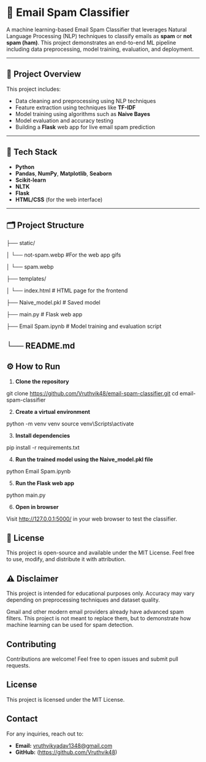 # 📧 Email Spam Classifier

A machine learning-based Email Spam Classifier that leverages Natural Language Processing (NLP) techniques to classify emails as **spam** or **not spam (ham)**. This project demonstrates an end-to-end ML pipeline including data preprocessing, model training, evaluation, and deployment.

---

## 🧠 Project Overview

This project includes:

- Data cleaning and preprocessing using NLP techniques  
- Feature extraction using techniques like **TF-IDF**  
- Model training using algorithms such as **Naive Bayes**  
- Model evaluation and accuracy testing  
- Building a **Flask** web app for live email spam prediction  

---

## 🚀 Tech Stack

- **Python**  
- **Pandas**, **NumPy**, **Matplotlib**, **Seaborn**  
- **Scikit-learn**  
- **NLTK**  
- **Flask**  
- **HTML/CSS** (for the web interface)

---

## 🗂️ Project Structure

├── static/

│ └── not-spam.webp #For the web app gifs

│ └── spam.webp 

├── templates/

│ └── index.html # HTML page for the frontend

├── Naive_model.pkl # Saved model

├── main.py # Flask web app

├── Email Spam.ipynb # Model training and evaluation script

└── README.md
---

## ⚙️ How to Run

1. **Clone the repository**

git clone https://github.com/Vruthvik48/email-spam-classifier.git
cd email-spam-classifier

2. **Create a virtual environment**

python -m venv venv
source venv\Scripts\activate

3. **Install dependencies**

pip install -r requirements.txt

4. **Run the trained model using the Naive_model.pkl file**

python Email Spam.ipynb

5. **Run the Flask web app**

python main.py

6. **Open in browser**

Visit http://127.0.0.1:5000/ in your web browser to test the classifier.

## 📄 License
This project is open-source and available under the MIT License.
Feel free to use, modify, and distribute it with attribution.

## ⚠️ Disclaimer
This project is intended for educational purposes only.
Accuracy may vary depending on preprocessing techniques and dataset quality.

Gmail and other modern email providers already have advanced spam filters.
This project is not meant to replace them, but to demonstrate how machine learning can be used for spam detection.

## Contributing
Contributions are welcome! Feel free to open issues and submit pull requests.

## License
This project is licensed under the MIT License.

## Contact
For any inquiries, reach out to:
- **Email:** vruthvikyadav1348@gmail.com
- **GitHub:** (https://github.com/Vruthvik48)

